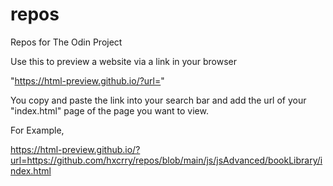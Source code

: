 # repos
Repos for The Odin Project

Use this to preview a website via a link in your browser

"https://html-preview.github.io/?url="

You copy and paste the link into your search bar and add the url of your "index.html" page of the page you want to view.

For Example, 

https://html-preview.github.io/?url=https://github.com/hxcrry/repos/blob/main/js/jsAdvanced/bookLibrary/index.html
